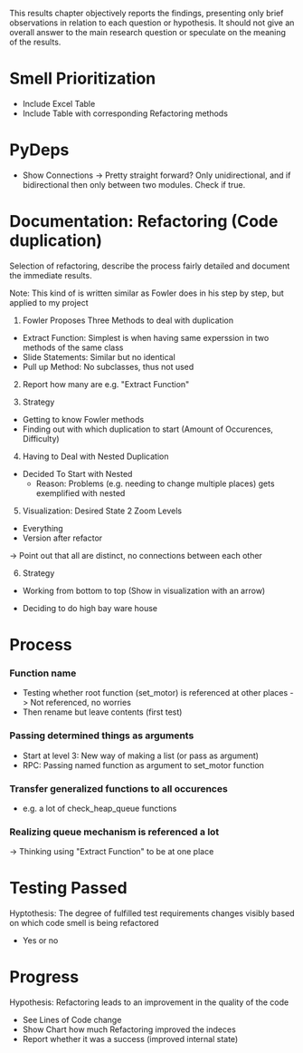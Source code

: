 This results chapter objectively reports the findings, 
	presenting only brief observations in relation to each question or hypothesis. 
It should not give an overall answer to the main research question or speculate on the meaning of the results.


# Smell Prioritization
- Include Excel Table
- Include Table with corresponding Refactoring methods

# PyDeps
- Show Connections
-> Pretty straight forward? Only unidirectional, and if bidirectional then only between two modules. Check if true.

# Documentation: Refactoring (Code duplication)
Selection of refactoring, describe the process fairly detailed and document the immediate results.

Note: This kind of is written similar as Fowler does in his step by step, but applied to my project


1. Fowler Proposes Three Methods to deal with duplication
- Extract Function: Simplest is when having same experssion in two methods of the same class
- Slide Statements: Similar but no identical
- Pull up Method: No subclasses, thus not used

2. Report how many are e.g. "Extract Function"

3. Strategy
- Getting to know Fowler methods
- Finding out with which duplication to start (Amount of Occurences, Difficulty)

4. Having to Deal with Nested Duplication
- Decided To Start with Nested 
	- Reason: Problems (e.g. needing to change multiple places) gets exemplified with nested

5. Visualization: Desired State
2 Zoom Levels
- Everything
- Version after refactor

-> Point out that all are distinct, no connections between each other

6. Strategy
- Working from bottom to top (Show in visualization with an arrow)

- Deciding to do high bay ware house

# Process
### Function name
- Testing whether root function (set_motor) is referenced at other places
-> Not referenced, no worries
- Then rename but leave contents (first test)

### Passing determined things as arguments
- Start at level 3: New way of making a list (or pass as argument)
- RPC: Passing named function as argument to set_motor function

### Transfer generalized functions to all occurences
- e.g. a lot of check_heap_queue functions

### Realizing queue mechanism is referenced a lot
-> Thinking using "Extract Function" to be at one place

# Testing Passed
Hyptothesis: The degree of fulfilled test requirements changes visibly based on which code smell is being refactored
- Yes or no

# Progress
Hypothesis: Refactoring leads to an improvement in the quality of the code
- See Lines of Code change
- Show Chart how much Refactoring improved the indeces
- Report whether it was a success (improved internal state)
